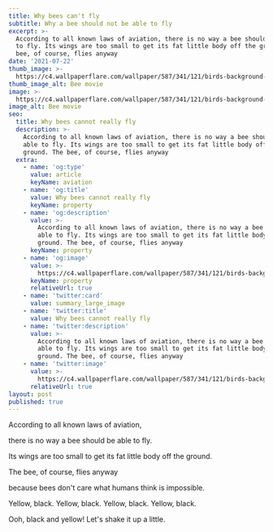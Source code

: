 ```yaml
---
title: Why bees can't fly
subtitle: Why a bee should not be able to fly
excerpt: >-
  According to all known laws of aviation, there is no way a bee should be able
  to fly. Its wings are too small to get its fat little body off the ground. The
  bee, of course, flies anyway
date: '2021-07-22'
thumb_image: >-
  https://c4.wallpaperflare.com/wallpaper/587/341/121/birds-background-owls-bokeh-the-barn-owl-hd-wallpaper-preview.jpg
thumb_image_alt: Bee movie
image: >-
  https://c4.wallpaperflare.com/wallpaper/587/341/121/birds-background-owls-bokeh-the-barn-owl-hd-wallpaper-preview.jpg
image_alt: Bee movie
seo:
  title: Why bees cannot really fly
  description: >-
    According to all known laws of aviation, there is no way a bee should be
    able to fly. Its wings are too small to get its fat little body off the
    ground. The bee, of course, flies anyway
  extra:
    - name: 'og:type'
      value: article
      keyName: aviation
    - name: 'og:title'
      value: Why bees cannot really fly
      keyName: property
    - name: 'og:description'
      value: >-
        According to all known laws of aviation, there is no way a bee should be
        able to fly. Its wings are too small to get its fat little body off the
        ground. The bee, of course, flies anyway
      keyName: property
    - name: 'og:image'
      value: >-
        https://c4.wallpaperflare.com/wallpaper/587/341/121/birds-background-owls-bokeh-the-barn-owl-hd-wallpaper-preview.jpg
      keyName: property
      relativeUrl: true
    - name: 'twitter:card'
      value: summary_large_image
    - name: 'twitter:title'
      value: Why bees cannot really fly
    - name: 'twitter:description'
      value: >-
        According to all known laws of aviation, there is no way a bee should be
        able to fly. Its wings are too small to get its fat little body off the
        ground. The bee, of course, flies anyway
    - name: 'twitter:image'
      value: >-
        https://c4.wallpaperflare.com/wallpaper/587/341/121/birds-background-owls-bokeh-the-barn-owl-hd-wallpaper-preview.jpg
      relativeUrl: true
layout: post
published: true
---
```

According to all known laws
of aviation,

  
there is no way a bee
should be able to fly.

  
Its wings are too small to get
its fat little body off the ground.

  
The bee, of course, flies anyway

  
because bees don't care
what humans think is impossible.

  
Yellow, black. Yellow, black.
Yellow, black. Yellow, black.

  
Ooh, black and yellow!
Let's shake it up a little.
